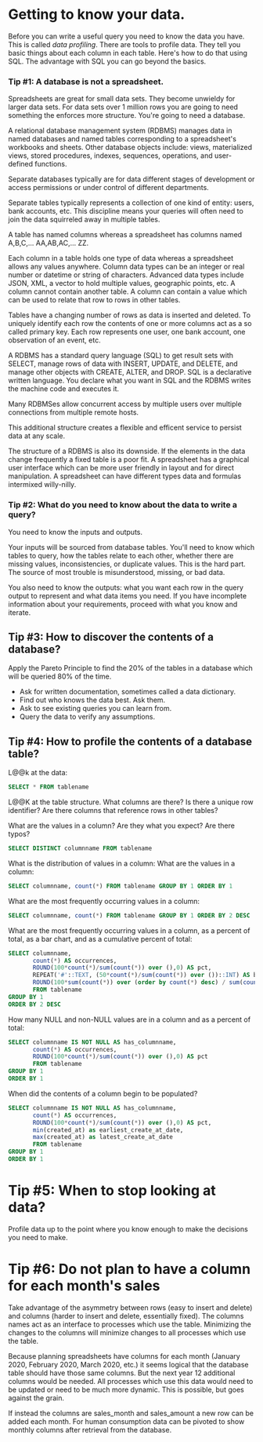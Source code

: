 # Getting to know your data.

Before you can write a useful query you need to know the data you have. This is called *data profiling*.
There are tools to profile data. They tell you basic things about each column in each table. 
Here's how to do that using SQL. The advantage with SQL you can go beyond the basics.

### Tip #1: A database is not a spreadsheet.

Spreadsheets are great for small data sets. They become unwieldy for larger data sets. 
For data sets over 1 million rows you are going to need something the enforces more structure. 
You're going to need a database.

A relational database management system (RDBMS) manages data in named databases and named tables 
corresponding to a spreadsheet's workbooks and sheets. 
Other database objects include: views, materialized views, stored procedures, indexes, sequences, operations, and user-defined functions. 

Separate databases typically are for data different stages of development or access permissions or under control of different departments.

Separate tables typically represents a collection of one kind of entity: users, bank accounts, etc. This discipline means your queries will often need to join the data squirreled away in multiple tables.

A table has named columns whereas a spreadsheet has columns named A,B,C,... AA,AB,AC,... ZZ.

Each column in a table holds one type of data whereas a spreadsheet allows any values anywhere. 
Column data types can be an integer or real number or datetime or string of characters. 
Advanced data types include JSON, XML, a vector to hold multiple values, geographic points, etc. A column cannot contain another table. A column can contain a value which can be used to relate that row to rows in other tables.

Tables have a changing number of rows as data is inserted and deleted. 
To uniquely identify each row the contents of one or more columns act as a so called primary key.
Each row represents one user, one bank account, one observation of an event, etc. 

A RDBMS has a standard query language (SQL) to get result sets with SELECT, 
manage rows of data with INSERT, UPDATE, and DELETE, 
and manage other objects with CREATE, ALTER, and DROP. 
SQL is a declarative written language. 
You declare what you want in SQL and the RDBMS writes the machine code and executes it.

Many RDBMSes allow concurrent access by multiple users over multiple connections from multiple remote hosts.

This additional structure creates a flexible and efficent service to persist data at any scale.

The structure of a RDBMS is also its downside. 
If the elements in the data change frequently a fixed table is a poor fit.
A spreadsheet has a graphical user interface which can be more user friendly in layout and for direct manipulation. 
A spreadsheet can have different types data and formulas intermixed willy-nilly.

### Tip #2: What do you need to know about the data to write a query?

You need to know the inputs and outputs.

Your inputs will be sourced from database tables. You'll need to know which tables to query,
how the tables relate to each other,
whether there are missing values, inconsistencies, or duplicate values. This is the hard part. The source of most trouble is misunderstood, missing, or bad data.

You also need to know the outputs: what you want each row in the query output to represent and what data items you need. If you have incomplete information about your requirements, proceed with what you know and iterate.

## Tip #3: How to discover the contents of a database?

Apply the Pareto Principle to find the 20% of the tables in a database which will be queried 80% of the time.
- Ask for written documentation, sometimes called a data dictionary. 
- Find out who knows the data best. Ask them. 
- Ask to see existing queries you can learn from. 
- Query the data to verify any assumptions.

## Tip #4: How to profile the contents of a database table?

L@@k at the data:
```sql
SELECT * FROM tablename
```

L@@K at the table structure. What columns are there? Is there a unique row identifier? 
Are there columns that reference rows in other tables?

What are the values in a column? Are they what you expect? Are there typos?
```sql
SELECT DISTINCT columnname FROM tablename
```

What is the distribution of values in a column:
What are the values in a column:
```sql
SELECT columnname, count(*) FROM tablename GROUP BY 1 ORDER BY 1
```

What are the most frequently occurring values in a column:
```sql
SELECT columnname, count(*) FROM tablename GROUP BY 1 ORDER BY 2 DESC
```

What are the most frequently occurring values in a column, as a percent of total, as a bar chart, and as a cumulative percent of total:
```sql
SELECT columnname, 
       count(*) AS occurrences,
       ROUND(100*count(*)/sum(count(*)) over (),0) AS pct,
       REPEAT('#'::TEXT, (50*count(*)/sum(count(*)) over ())::INT) AS bar_chart,
       ROUND(100*sum(count(*)) over (order by count(*) desc) / sum(count(*)) over (),0) AS cume_pct
       FROM tablename 
GROUP BY 1
ORDER BY 2 DESC
```

How many NULL and non-NULL values are in a column and as a percent of total: 
```sql
SELECT columnname IS NOT NULL AS has_columnname,
       count(*) AS occurrences,
       ROUND(100*count(*)/sum(count(*)) over (),0) AS pct
       FROM tablename 
GROUP BY 1
ORDER BY 1
```

When did the contents of a column begin to be populated?
```sql
SELECT columnname IS NOT NULL AS has_columnname,
       count(*) AS occurrences,
       ROUND(100*count(*)/sum(count(*)) over (),0) AS pct,
       min(created_at) as earliest_create_at_date,
       max(created_at) as latest_create_at_date
       FROM tablename 
GROUP BY 1
ORDER BY 1
```

# Tip #5: When to stop looking at data?

Profile data up to the point where you know enough to make the decisions you need to make. 

# Tip #6: Do not plan to have a column for each month's sales

Take advantage of the asymmetry between rows (easy to insert and delete) and columns (harder to insert and delete, essentially fixed). The columns names act as an interface to processes which use the table. Minimizing the changes to the columns will minimize changes to all processes which use the table. 

Because planning spreadsheets have columns for each month (January 2020, February 2020, March 2020, etc.) it seems logical that the database table should have those same columns. But the next year 12 additional columns would be needed. All processes which use this data would need to be updated or need to be much more dynamic. This is possible, but goes against the grain.

If instead the columns are sales_month and sales_amount a new row can be added each month. For human consumption data can be pivoted to show monthly columns after retrieval from the database.

